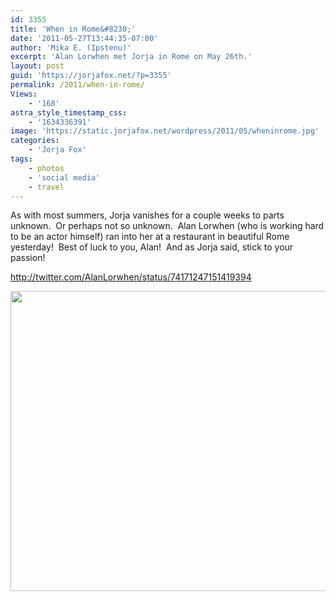 ```yaml
---
id: 3355
title: 'When in Rome&#8230;'
date: '2011-05-27T13:44:35-07:00'
author: 'Mika E. (Ipstenu)'
excerpt: 'Alan Lorwhen met Jorja in Rome on May 26th.'
layout: post
guid: 'https://jorjafox.net/?p=3355'
permalink: /2011/when-in-rome/
Views:
    - '168'
astra_style_timestamp_css:
    - '1634336391'
image: 'https://static.jorjafox.net/wordpress/2011/05/wheninrome.jpg'
categories:
    - 'Jorja Fox'
tags:
    - photos
    - 'social media'
    - travel
---
```


As with most summers, Jorja vanishes for a couple weeks to parts unknown.  Or perhaps not so unknown.  Alan Lorwhen (who is working hard to be an actor himself) ran into her at a restaurant in beautiful Rome yesterday!  Best of luck to you, Alan!  And as Jorja said, stick to your passion!

http://twitter.com/AlanLorwhen/status/74171247151419394

<a href="https://jorjafox.net/gallery/personal/fans/alanlorwhen.jpg"><img class="aligncenter" title="Jorja and Alan" src="https://jorjafox.net/gallery/albums/personal/fans/alanlorwhen.jpg" alt="" width="640" height="480" /></a>